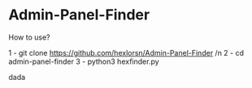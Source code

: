 # Admin-Panel-Finder
 How to use?

1 - git clone https://github.com/hexlorsn/Admin-Panel-Finder /n
2 - cd admin-panel-finder
3 - python3 hexfinder.py 


dada

